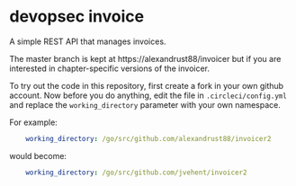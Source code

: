 devopsec invoice
==========================

A simple REST API that manages invoices.


The master branch is kept at https://alexandrust88/invoicer but if you are
interested in chapter-specific versions of the invoicer.


To try out the code in this repository, first create a fork in your own github
account. Now before you do anything, edit the file in `.circleci/config.yml` and
replace the `working_directory` parameter with your own namespace.

For example:
```yaml
    working_directory: /go/src/github.com/alexandrust88/invoicer2
```
would become:
```yaml
    working_directory: /go/src/github.com/jvehent/invoicer2
```
